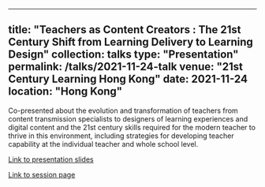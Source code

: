
---
title: "Teachers as Content Creators : The 21st Century Shift from Learning Delivery to Learning Design"
collection: talks
type: "Presentation"
permalink: /talks/2021-11-24-talk
venue: "21st Century Learning Hong Kong"
date: 2021-11-24
location: "Hong Kong"
---

Co-presented about the evolution and transformation of teachers from content transmission specialists to designers of learning experiences and digital content and the 21st century skills required for the modern teacher to thrive in this environment, including strategies for developing teacher capability at the individual teacher and whole school level.

[Link to presentation slides](https://docs.google.com/presentation/d/e/2PACX-1vQUnCoxwDCGd52w_WB0ciCvJvpXPXPmXWtC_FaKEE2zu3ZL1c9VpU2QtEfLM6HxYx1wMN58rpoedxfn/pub?start=false&loop=true&delayms=60000)

[Link to session page](https://www.21clconf.org/presentations/teachers-as-content-creators-the-21st-century-shift-from-learning-delivery-to-learning-design/)
